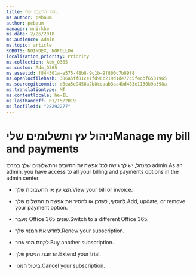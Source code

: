 ```yaml
---
title: ניהול החשבון שלי
ms.author: pebaum
author: pebaum
manager: mnirkhe
ms.date: 2/26/2018
ms.audience: Admin
ms.topic: article
ROBOTS: NOINDEX, NOFOLLOW
localization_priority: Priority
ms.collection: Adm_O365
ms.custom: Adm_O365
ms.assetid: f844501a-e575-48b8-9c1b-9f800c7b89f8
ms.openlocfilehash: 386a5ff01ce1fd96c219d1de77c5f4cbf6531965
ms.sourcegitcommit: d6ea5e9458a2b8ceaab3ac4bd483e1130b9a398a
ms.translationtype: MT
ms.contentlocale: he-IL
ms.lasthandoff: 01/15/2019
ms.locfileid: "28292277"
---
```

# <a name="manage-my-bill-and-payments"></a><span data-ttu-id="b756b-102">ניהול עץ ותשלומים שלי</span><span class="sxs-lookup"><span data-stu-id="b756b-102">Manage my bill and payments</span></span>

<span data-ttu-id="b756b-103">כמנהל, יש לך גישה לכל אפשרויות החיובים והתשלומים שלך במרכז admin.</span><span class="sxs-lookup"><span data-stu-id="b756b-103">As an admin, you have access to all your billing and payments options in the admin center.</span></span>
  
- <span data-ttu-id="b756b-104">הצג עץ או החשבונית שלך.</span><span class="sxs-lookup"><span data-stu-id="b756b-104">View your bill or invoice.</span></span>
    
- <span data-ttu-id="b756b-105">להוסיף, לעדכן או להסיר את אפשרות התשלום שלך.</span><span class="sxs-lookup"><span data-stu-id="b756b-105">Add, update, or remove your payment option.</span></span>
    
- <span data-ttu-id="b756b-106">מעבר Office 365 שונים.</span><span class="sxs-lookup"><span data-stu-id="b756b-106">Switch to a different Office 365.</span></span>
    
- <span data-ttu-id="b756b-107">לחדש את המנוי שלך.</span><span class="sxs-lookup"><span data-stu-id="b756b-107">Renew your subscription.</span></span>
    
- <span data-ttu-id="b756b-108">לקנות מנוי אחר.</span><span class="sxs-lookup"><span data-stu-id="b756b-108">Buy another subscription.</span></span>
    
- <span data-ttu-id="b756b-109">הרחבת הניסיון שלך.</span><span class="sxs-lookup"><span data-stu-id="b756b-109">Extend your trial.</span></span>
    
- <span data-ttu-id="b756b-110">ביטול המנוי.</span><span class="sxs-lookup"><span data-stu-id="b756b-110">Cancel your subscription.</span></span>
    

